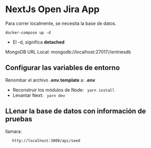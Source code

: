 # NextJs Open Jira App

Para correr localmente, se necesita la base de datos.

```
docker-compose up -d
```

- El -d, significa **detached**

MongoDB URL Local:
mongodb://localhost:27017//entriesdb

## Configurar las variables de entorno

Renombar el archivo **.env.template** a: **.env**

- Reconstruir los módulos de Node:
  ` yarn install`
- Levantar Next: ` yarn dev`

## LLenar la base de datos con información de pruebas

llamara:

```
   http://localhost:3000/api/seed

```
